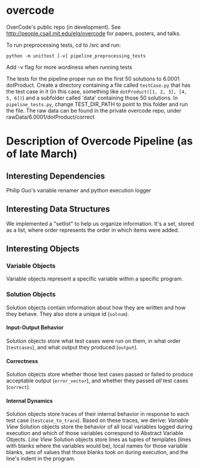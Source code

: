 # overcode
OverCode's public repo (in development). See http://people.csail.mit.edu/elg/overcode for papers, posters, and talks.

To run preprocessing tests, cd to /src and run:
```
python -m unittest [-v] pipeline_preprocessing_tests
```
Add -v flag for more wordiness when running tests

The tests for the pipeline proper run on the first 50 solutions to 6.0001 dotProduct.
Create a directory containing a file called `testCase.py` that has the test case in it
(in this case, something like `dotProduct([1, 2, 3], [4, 5, 6])`) and a subfolder
called 'data' containing those 50 solutions. In `pipeline_tests.py`, change
TEST_DIR_PATH to point to this folder and run the file. The raw data can be found
in the private overcode repo, under rawData/6.0001/dotProduct/correct

# Description of Overcode Pipeline (as of late March)
## Interesting Dependencies
Philip Guo's variable renamer and python execution logger
## Interesting Data Structures
We implemented a "setlist" to help us organize information. It's a set, stored as a list, where order represents the order in which items were added.
## Interesting Objects
### Variable Objects
Variable objects represent a specific variable within a specific program.
### Solution Objects
Solution objects contain information about how they are written and how they behave. They also store a unique id (`solnum`).
#### Input-Output Behavior
Solution objects store what test cases were run on them, in what order (`testcases`), and what output they produced (`output`). 
#### Correctness
Solution objects store whether those test cases passed or failed to produce acceptable output (`error_vector`), and whether they passed *all* test cases (`correct`).
#### Internal Dynamics
Solution objects store traces of their internal behavior in response to each test case (`testcase_to_trace`). Based on these traces, we derive:
*Variable View*
Solution objects store the behavior of all local variables logged during execution and which of those variables correspond to Abstract Variable Objects.
*Line View*
Solution objects store lines as tuples of templates (lines with blanks where the variables would be), local names for those variable blanks, sets of values that those blanks took on during execution, and the line's indent in the program.
